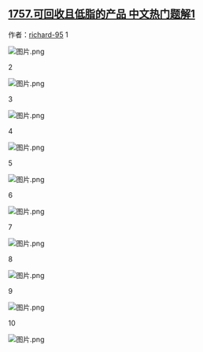 ## [1757.可回收且低脂的产品 中文热门题解1](https://leetcode.cn/problems/recyclable-and-low-fat-products/solutions/100000/xin-nian-kuai-le-by-richard-95-s11o)

作者：[richard-95](https://leetcode.cn/u/richard-95)
1
![图片.png](https://pic.leetcode-cn.com/1613366176-PAqaoI-%E5%9B%BE%E7%89%87.png)
2
![图片.png](https://pic.leetcode-cn.com/1613478404-xktXRZ-%E5%9B%BE%E7%89%87.png)
3
![图片.png](https://pic.leetcode-cn.com/1613366208-slATyS-%E5%9B%BE%E7%89%87.png)
4
![图片.png](https://pic.leetcode-cn.com/1613478610-XezTqG-%E5%9B%BE%E7%89%87.png)
5
![图片.png](https://pic.leetcode-cn.com/1613366255-gBPrDg-%E5%9B%BE%E7%89%87.png)
6
![图片.png](https://pic.leetcode-cn.com/1613478959-thfVPQ-%E5%9B%BE%E7%89%87.png)
7
![图片.png](https://pic.leetcode-cn.com/1613366224-sgRFZy-%E5%9B%BE%E7%89%87.png)
8
![图片.png](https://pic.leetcode-cn.com/1613479135-rQGKia-%E5%9B%BE%E7%89%87.png)
9
![图片.png](https://pic.leetcode-cn.com/1613439645-lcPLWP-%E5%9B%BE%E7%89%87.png)
10
![图片.png](https://pic.leetcode-cn.com/1613366298-SYOKiM-%E5%9B%BE%E7%89%87.png)